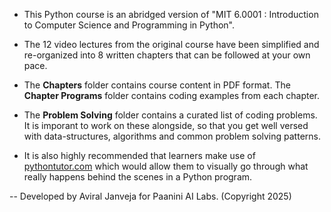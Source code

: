 - This Python course is an abridged version of "MIT 6.0001 : Introduction to Computer Science and Programming in Python". 

- The 12 video lectures from the original course have been simplified and re-organized into 8 written chapters that can be followed at your own pace.

- The **Chapters** folder contains course content in PDF format. The **Chapter Programs** folder contains coding examples from each chapter. 

- The **Problem Solving** folder contains a curated list of coding problems. It is imporant to work on these alongside, so that you get well versed with data-structures, algorithms and common problem solving patterns.

- It is also highly recommended that learners make use of [pythontutor.com](https://pythontutor.com/python-compiler.html) which would allow them to visually go through what really happens behind the scenes in a Python program.

-- Developed by Aviral Janveja for Paanini AI Labs. (Copyright 2025)